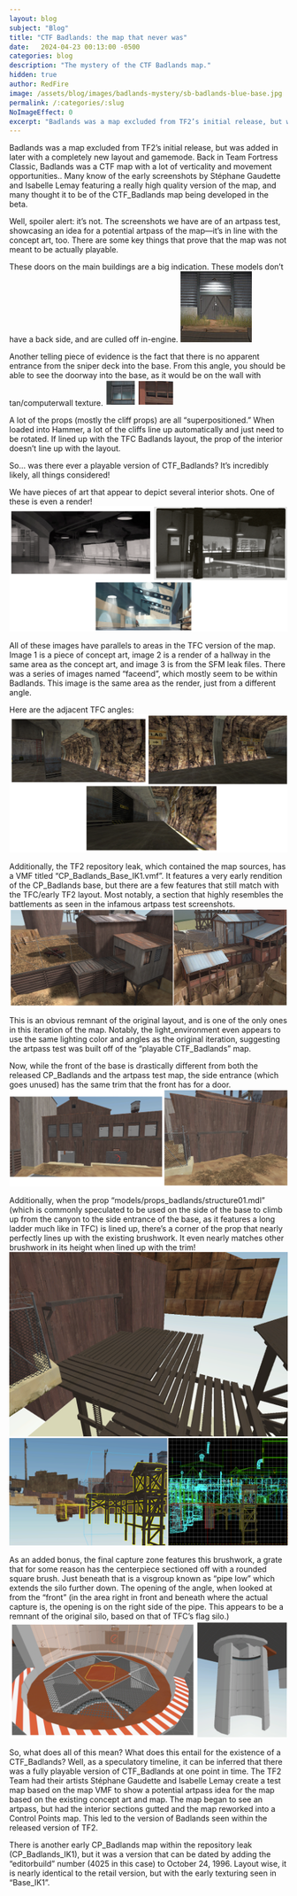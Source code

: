 ```yaml
---
layout: blog
subject: "Blog"
title: "CTF Badlands: the map that never was"
date:   2024-04-23 00:13:00 -0500
categories: blog
description: "The mystery of the CTF Badlands map."
hidden: true
author: RedFire
image: /assets/blog/images/badlands-mystery/sb-badlands-blue-base.jpg
permalink: /:categories/:slug
NoImageEffect: 0
excerpt: "Badlands was a map excluded from TF2’s initial release, but was added in later with a completely new layout and gamemode. Many know of the early screenshots, and many thought of those to be the playable version of the map. Well, spoiler alert: it’s not."
---
```


Badlands was a map excluded from TF2’s initial release, but was added in later with a completely new layout and gamemode. Back in Team Fortress Classic, Badlands was a CTF map with a lot of verticality and movement opportunities.. Many know of the early screenshots by Stéphane Gaudette and Isabelle Lemay featuring a really high quality version of the map, and many thought it to be of the CTF_Badlands map being developed in the beta.

Well, spoiler alert: it’s not. The screenshots we have are of an artpass test, showcasing an idea for a potential artpass of the map—it’s in line with the concept art, too. There are some key things that prove that the map was not meant to be actually playable.

These doors on the main buildings are a big indication. These models don’t have a back side, and are culled off in-engine. 
<img src="/assets/blog/images/badlands-mystery/blue-base-door.png" alt="The door props at the entrance of Blue base on Badlands." width="129"/>

Another telling piece of evidence is the fact that there is no apparent entrance from the sniper deck into the base. From this angle, you should be able to see the doorway into the base, as it would be on the wall with tan/computerwall texture. 
<img src="/assets/blog/images/badlands-mystery/badlands-sniperdeck-nodoor.png" alt="Left: the sniper deck on Red with no doorway to the interior. Right: the sniper deck on Blue with no doorway to the interior." width="124"/>

A lot of the props (mostly the cliff props) are all “superpositioned.” When loaded into Hammer, a lot of the cliffs line up automatically and just need to be rotated. If lined up with the TFC Badlands layout, the prop of the interior doesn’t line up with the layout.

So… was there ever a playable version of CTF_Badlands? It’s incredibly likely, all things considered!

We have pieces of art that appear to depict several interior shots. One of these is even a render!
![Left: Paintover partially showing the flag room, depicting the hallway leading out to the battlements. Right: Render of the hallway leading to the battlements, facing the flag room. Bottom: Alternate angle of the hallway leading to the battlements.](/assets/blog/images/badlands-mystery/badlands-interior-concepts.png)

All of these images have parallels to areas in the TFC version of the map. Image 1 is a piece of concept art, image 2 is a render of a hallway in the same area as the concept art, and image 3 is from the SFM leak files. There was a series of images named “faceend”, which mostly seem to be within Badlands. This image is the same area as the render, just from a different angle.

Here are the adjacent TFC angles:
![Left: Team Fortress Classic Badlands flag room, depicting the hallway leading out to the battlements. Right: RHallway leading to the battlements, facing the flag room. Bottom: Alternate angle of the hallway leading to the battlements.](/assets/blog/images/badlands-mystery/badlands-tfc-angles.png)

Additionally, the TF2 repository leak, which contained the map sources, has a VMF titled “CP_Badlands_Base_IK1.vmf”. It features a very early rendition of the CP_Badlands base, but there are a few features that still match with the TFC/early TF2 layout. Most notably, a section that highly resembles the battlements as seen in the infamous artpass test screenshots.
![Left: CP_Badlands_Base_IK1 battlements. Right: Art pass test Badlands battlements.](/assets/blog/images/badlands-mystery/badlands-baseik-stephane.png)

This is an obvious remnant of the original layout, and is one of the only ones in this iteration of the map. Notably, the light_environment even appears to use the same lighting color and angles as the original iteration, suggesting the artpass test was built off of the “playable CTF_Badlands” map.

Now, while the front of the base is drastically different from both the released CP_Badlands and the artpass test map, the side entrance (which goes unused) has the same trim that the front has for a door.
![Left: The front entrance of the base. Right: The unused side entrance on the base.](/assets/blog/images/badlands-mystery/badlands-baseik-entrance.png)

Additionally, when the prop “models/props_badlands/structure01.mdl” (which is commonly speculated to be used on the side of the base to climb up from the canyon to the side entrance of the base, as it features a long ladder much like in TFC) is lined up, there’s a corner of the prop that nearly perfectly lines up with the existing brushwork. It even nearly matches other brushwork in its height when lined up with the trim!
![The Structure 01 model on the side of the base.](/assets/blog/images/badlands-mystery/badlands-entrance01.png)
![Left: The Structure 01 model being aligned in the 3D view in Hammer. Right: Grid view, showing that the bottom of the bridge and the bottom of Structure 01 lines up.](/assets/blog/images/badlands-mystery/badlands-structure01-hammer.png)

As an added bonus, the final capture zone features this brushwork, a grate that for some reason has the centerpiece sectioned off with a rounded square brush. Just beneath that is a visgroup known as “pipe low” which extends the silo further down. The opening of the angle, when looked at from the “front” (in the area right in front and beneath where the actual capture is, the opening is on the right side of the pipe. This appears to be a remnant of the original silo, based on that of TFC’s flag silo.)
 ![Left: The rounded center-piece of the grate. Right: The "pipe low" vis group in Hammer.](/assets/blog/images/badlands-mystery/badlands-flagsilo-leftover.png)

So, what does all of this mean? What does this entail for the existence of a CTF_Badlands? Well, as a speculatory timeline, it can be inferred that there was a fully playable version of CTF_Badlands at one point in time. The TF2 Team had their artists Stéphane Gaudette and Isabelle Lemay create a test map based on the map VMF to show a potential artpass idea for the map based on the existing concept art and map. The map began to see an artpass, but had the interior sections gutted and the map reworked into a Control Points map. This led to the version of Badlands seen within the released version of TF2. 

There is another early CP_Badlands map within the repository leak (CP_Badlands_IK1), but it was a version that can be dated by adding the “editorbuild” number (4025 in this case) to October 24, 1996. Layout wise, it is nearly identical to the retail version, but with the early texturing seen in “Base_IK1”.
